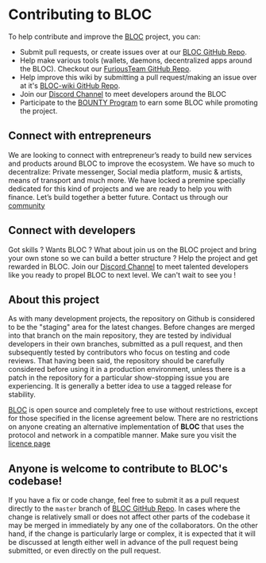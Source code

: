 # **Contributing to BLOC**

To help contribute and improve the [BLOC](https://bloc.money) project, you can:

* Submit pull requests, or create issues over at our [BLOC GitHub Repo](https://github.com/furiousteam/BLOC).
* Help make various tools (wallets, daemons, decentralized apps around the BLOC). Checkout our [FuriousTeam GitHub Repo](https://github.com/furiousteam).
* Help improve this wiki by submitting a pull request/making an issue over at it's [BLOC-wiki GitHub Repo](https://github.com/furiousteam/BLOC-wiki).
* Join our [Discord Channel](https://discord.gg/5Buudya) to meet developers around the BLOC
* Participate to the [BOUNTY Program](../guides/Bounty-Program.md) to earn some BLOC while promoting the project.

## **Connect with entrepreneurs**

We are looking to connect with entrepreneur’s ready to build new services and products around BLOC to improve the ecosystem. We have so much to decentralize: Private messenger, Social media platform, music & artists, means of transport and much more. We have locked a premine specially dedicated for this kind of projects and we are ready to help you with finance. Let’s build together a better future. Contact us through our [community](../about/Community.md)

## **Connect with developers**

Got skills ? Wants BLOC ? What about join us on the BLOC project and bring your own stone so we can build a better structure ? Help the project and get rewarded in BLOC. Join our [Discord Channel](https://discord.gg/5Buudya) to meet talented developers like you ready to propel BLOC to next level. We can't wait to see you !

## **About this project**

As with many development projects, the repository on Github is considered to be the "staging" area for the latest changes. Before changes are merged into that branch on the main repository, they are tested by individual developers in their own branches, submitted as a pull request, and then subsequently tested by contributors who focus on testing and code reviews. That having been said, the repository should be carefully considered before using it in a production environment, unless there is a patch in the repository for a particular show-stopping issue you are experiencing. It is generally a better idea to use a tagged release for stability.

[BLOC](https://github.com/furiousteam/BLOC) is open source and completely free to use without restrictions, except for those specified in the license agreement below. There are no restrictions on anyone creating an alternative implementation of **BLOC** that uses the protocol and network in a compatible manner. Make sure you visit the [licence page](../about/Licence.md)

## **Anyone is welcome to contribute to BLOC's codebase!**

If you have a fix or code change, feel free to submit it as a pull request directly to the `master` branch of [BLOC GitHub Repo](https://github.com/furiousteam/BLOC). In cases where the change is relatively small or does not affect other parts of the codebase it may be merged in immediately by any one of the collaborators. On the other hand, if the change is particularly large or complex, it is expected that it will be discussed at length either well in advance of the pull request being submitted, or even directly on the pull request.